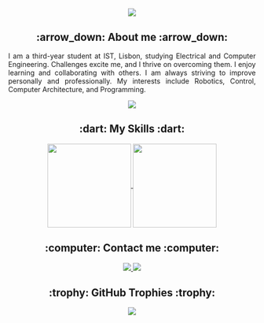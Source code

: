 <h1 align="center">
  <a href="https://git.io/typing-svg">
    <img src="https://readme-typing-svg.herokuapp.com/?lines=👋+Hello,+There!;I'm+António+Morais....;Welcome!+💫&center=true&size=30">
  </a>
</h1>

<div align="center">

  <h2> :arrow_down: About me :arrow_down: </h2>
  
  <p align="justify">
    I am a third-year student at IST, Lisbon, studying Electrical and Computer Engineering. Challenges excite me, and I thrive on overcoming them. I enjoy learning and collaborating with others. I am always striving to improve personally and professionally. My interests include Robotics, Control, Computer Architecture, and Programming.
  </p>
  
  <a href="https://github.com/Moraisgit/Moraisgit/raw/main/Files/Resume.pdf" target="_blank">
    <img src="https://img.shields.io/badge/Resume-PDF-blue?style=for-the-badge&logoColor=white" />
  </a>
  
  <h2> :dart: My Skills :dart: </h2>
  
  <a href="https://github.com/anuraghazra/github-readme-stats">
    <img height="170" align="center" src="https://github-readme-stats.vercel.app/api?username=Moraisgit&show_icons=true&theme=transparent" />
  </a>
  <a href="https://github.com/anuraghazra/convoychat">
    <img height="170" align="center" src="https://github-readme-stats.vercel.app/api/top-langs?username=Moraisgit&layout=compact&langs_count=8&card_width=320&theme=transparent" />
  </a>
  
  <h2> :computer: Contact me :computer: </h2>
  
  <a href="mailto:vascocarvalho18@gmail.com?subject=[GitHub]">
    <img src="https://img.shields.io/badge/e‑mail-D14836.svg?style=for-the-badge&logo=GMail&logoColor=white"/>
  </a>
  <a href="https://www.linkedin.com/in/antoniovascomorais/">
    <img src="https://img.shields.io/badge/linkedin-0077B5.svg?style=for-the-badge&logo=linkedin&logoColor=white"/>
  </a>
  
  <h2> :trophy: GitHub Trophies :trophy: </h2>
  
  <a href="https://github.com/ryo-ma/github-profile-trophy">
    <img src="https://github-profile-trophy.vercel.app/?theme=radical&username=Moraisgit&no-bg=true" />
  </a>

</div>
